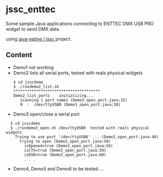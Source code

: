 # jssc_enttec

Some sample Java applications connecting to ENTTEC DMX USB PRO widget to send DMX data

using [ java-native / jssc ](https://github.com/java-native/jssc) project.

## Content

- Demo1 not working
- Demo2 lists all serial ports, tested with reals physical widgets
  ```
  $ cd jsscdemo
  $ ./rundemo2_list.sh
  **************************************
  Demo2_list_ports    initializing...
     scanning 1 port names (Demo3_open_port.java:32)
     0  :  /dev/ttyUSB0 (Demo3_open_port.java:38)
  ```
- Demo3 open/close a serial port

```
  $ cd jsscdemo
  $ ./rundemo3_open.sh /dev/ttyUSB0  tested with reals physical widgets
    Trying to use port '/dev/ttyUSB0' ... (Demo3_open_port.java:46)
      trying to open (Demo3_open_port.java:50)
        isOpened=true (Demo3_open_port.java:58)
        isCTS=true (Demo3_open_port.java:59)
        isDSR=true (Demo3_open_port.java:60)
        . . .
```
- Demo4, Demo5 and Demo6 to be tested.....

